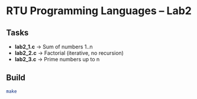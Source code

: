# RTU Programming Languages – Lab2

## Tasks
- **lab2_1.c** → Sum of numbers 1..n  
- **lab2_2.c** → Factorial (iterative, no recursion)  
- **lab2_3.c** → Prime numbers up to n  

## Build
```bash
make

